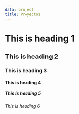 ```yaml
---
data: project
title: Proyectos
---
```


# This is heading 1
## This is heading 2
### This is heading 3
#### This is heading 4
##### This is heading 5
###### This is heading 6